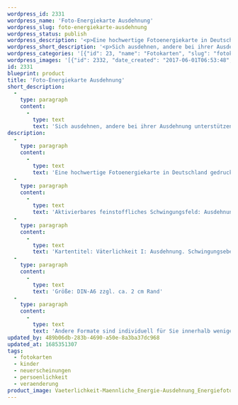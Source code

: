 ```yaml
---
wordpress_id: 2331
wordpress_name: 'Foto-Energiekarte Ausdehnung'
wordpress_slug: foto-energiekarte-ausdehnung
wordpress_status: publish
wordpress_description: '<p>Eine hochwertige Fotoenergiekarte in Deutschland gedruckt und in Handarbeit laminiert. Sie ist in Postkartengröße (DIN-A6) gut zu transportieren und kann auch auf den Körper aufgelegt werden.</p><p>Aktivierbares feinstoffliches Schwingungsfeld: Ausdehnung – Energie einbringen – Unterstützung: Impulse für alle Menschen (Männer und Frauen), wenn es um die Lebensqualität der Ausdehnung geht. Sich selbst ausdehnen oder andere bei ihrer Ausdehnung unterstützen.</p><p>Kartentitel: Väterlichkeit I: Ausdehnung<span class="s1">. </span>Schwingungsebene: Grün.</p><p>Größe: DIN-A6 zzgl. ca. 2 cm Rand<br />Andere Formate sind individuell für Sie innerhalb weniger Tage herstellbar. Bitte kontaktieren Sie uns hierfür unter <a href="mailto:info@elvedenverlag.de">info@elvedenverlag.de</a>.</p><p><a href="https://my.feenbaum.de/anwendung-energiebilder-foto-laminiert/">Anwendungshinweise</a>      <a href="https://my.feenbaum.de/produktinformationen-fotokarten/">Produktinformationen</a></p>'
wordpress_short_description: '<p>Sich ausdehnen, andere bei ihrer Ausdehnung unterstützen<br /><em>Hinweis: Reales Produkt wird ohne das Wasserzeichen „Elveden Verlag Energiebild“ geliefert</em></p>'
wordpress_categories: '[{"id": 23, "name": "Fotokarten", "slug": "fotokarten"}, {"id": 70, "name": "Kinder", "slug": "kinder"}, {"id": 66, "name": "Neuerscheinungen", "slug": "neuerscheinungen"}, {"id": 37, "name": "Pers\u00f6nlichkeit", "slug": "persoenlichkeit"}, {"id": 67, "name": "Ver\u00e4nderung", "slug": "veraenderung"}]'
wordpress_images: '[{"id": 2332, "date_created": "2017-06-01T06:53:48", "date_created_gmt": "2017-06-01T02:53:48", "date_modified": "2017-06-01T06:53:48", "date_modified_gmt": "2017-06-01T02:53:48", "src": "https://my.feenbaum.de/wp-content/uploads/2017/06/Vaeterlichkeit-Maennliche_Energie-Ausdehnung_Energiefoto_-Bluetenenergie_Muenchen_8x8-W.jpg", "name": "Vaeterlichkeit-Maennliche_Energie-Ausdehnung_Energiefoto_ Bluetenenergie_Muenchen_8x8-W", "alt": ""}]'
id: 2331
blueprint: product
title: 'Foto-Energiekarte Ausdehnung'
short_description:
  -
    type: paragraph
    content:
      -
        type: text
        text: 'Sich ausdehnen, andere bei ihrer Ausdehnung unterstützen'
description:
  -
    type: paragraph
    content:
      -
        type: text
        text: 'Eine hochwertige Fotoenergiekarte in Deutschland gedruckt und in Handarbeit laminiert. Sie ist in Postkartengröße (DIN-A6) gut zu transportieren und kann auch auf den Körper aufgelegt werden.'
  -
    type: paragraph
    content:
      -
        type: text
        text: 'Aktivierbares feinstoffliches Schwingungsfeld: Ausdehnung – Energie einbringen – Unterstützung: Impulse für alle Menschen (Männer und Frauen), wenn es um die Lebensqualität der Ausdehnung geht. Sich selbst ausdehnen oder andere bei ihrer Ausdehnung unterstützen.'
  -
    type: paragraph
    content:
      -
        type: text
        text: 'Kartentitel: Väterlichkeit I: Ausdehnung. Schwingungsebene: Grün.'
  -
    type: paragraph
    content:
      -
        type: text
        text: 'Größe: DIN-A6 zzgl. ca. 2 cm Rand'
  -
    type: paragraph
    content:
      -
        type: text
        text: 'Andere Formate sind individuell für Sie innerhalb weniger Tage herstellbar. Bitte kontaktieren Sie uns hierfür unter info@elvedenverlag.de.'
updated_by: 489b06db-283b-4690-a50e-8a3ba37dc968
updated_at: 1685351307
tags:
  - fotokarten
  - kinder
  - neuerscheinungen
  - persoenlichkeit
  - veraenderung
product_image: Vaeterlichkeit-Maennliche_Energie-Ausdehnung_Energiefoto_-Bluetenenergie_Muenchen_8x8-W.jpg
---
```

